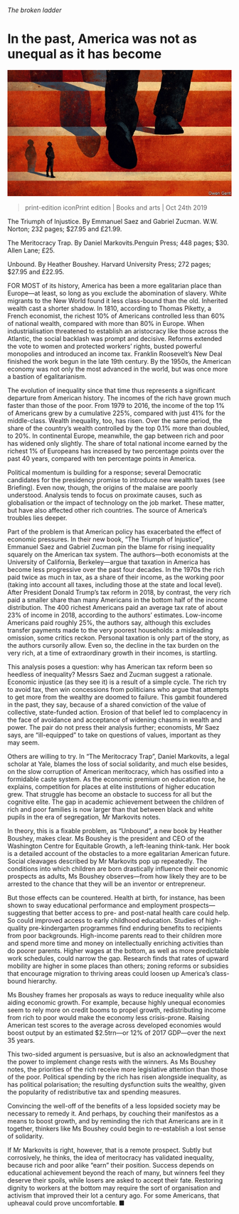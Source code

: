 ###### The broken ladder

# In the past, America was not as unequal as it has become 

![image](images/20191026_BKD001_0.jpg) 

> print-edition iconPrint edition | Books and arts | Oct 24th 2019 

The Triumph of Injustice. By Emmanuel Saez and Gabriel Zucman. W.W. Norton; 232 pages; $27.95 and £21.99. 

The Meritocracy Trap. By Daniel Markovits.Penguin Press; 448 pages; $30. Allen Lane; £25. 

Unbound. By Heather Boushey. Harvard University Press; 272 pages; $27.95 and £22.95. 

FOR MOST of its history, America has been a more egalitarian place than Europe—at least, so long as you exclude the abomination of slavery. White migrants to the New World found it less class-bound than the old. Inherited wealth cast a shorter shadow. In 1810, according to Thomas Piketty, a French economist, the richest 10% of Americans controlled less than 60% of national wealth, compared with more than 80% in Europe. When industrialisation threatened to establish an aristocracy like those across the Atlantic, the social backlash was prompt and decisive. Reforms extended the vote to women and protected workers’ rights, busted powerful monopolies and introduced an income tax. Franklin Roosevelt’s New Deal finished the work begun in the late 19th century. By the 1950s, the American economy was not only the most advanced in the world, but was once more a bastion of egalitarianism. 

The evolution of inequality since that time thus represents a significant departure from American history. The incomes of the rich have grown much faster than those of the poor. From 1979 to 2016, the income of the top 1% of Americans grew by a cumulative 225%, compared with just 41% for the middle-class. Wealth inequality, too, has risen. Over the same period, the share of the country’s wealth controlled by the top 0.1% more than doubled, to 20%. In continental Europe, meanwhile, the gap between rich and poor has widened only slightly. The share of total national income earned by the richest 1% of Europeans has increased by two percentage points over the past 40 years, compared with ten percentage points in America. 

Political momentum is building for a response; several Democratic candidates for the presidency promise to introduce new wealth taxes (see Briefing). Even now, though, the origins of the malaise are poorly understood. Analysis tends to focus on proximate causes, such as globalisation or the impact of technology on the job market. These matter, but have also affected other rich countries. The source of America’s troubles lies deeper. 

Part of the problem is that American policy has exacerbated the effect of economic pressures. In their new book, “The Triumph of Injustice”, Emmanuel Saez and Gabriel Zucman pin the blame for rising inequality squarely on the American tax system. The authors—both economists at the University of California, Berkeley—argue that taxation in America has become less progressive over the past four decades. In the 1970s the rich paid twice as much in tax, as a share of their income, as the working poor (taking into account all taxes, including those at the state and local level). After President Donald Trump’s tax reform in 2018, by contrast, the very rich paid a smaller share than many Americans in the bottom half of the income distribution. The 400 richest Americans paid an average tax rate of about 23% of income in 2018, according to the authors’ estimates. Low-income Americans paid roughly 25%, the authors say, although this excludes transfer payments made to the very poorest households: a misleading omission, some critics reckon. Personal taxation is only part of the story, as the authors cursorily allow. Even so, the decline in the tax burden on the very rich, at a time of extraordinary growth in their incomes, is startling. 

This analysis poses a question: why has American tax reform been so heedless of inequality? Messrs Saez and Zucman suggest a rationale. Economic injustice (as they see it) is a result of a simple cycle. The rich try to avoid tax, then win concessions from politicians who argue that attempts to get more from the wealthy are doomed to failure. This gambit foundered in the past, they say, because of a shared conviction of the value of collective, state-funded action. Erosion of that belief led to complacency in the face of avoidance and acceptance of widening chasms in wealth and power. The pair do not press their analysis further; economists, Mr Saez says, are “ill-equipped” to take on questions of values, important as they may seem. 

Others are willing to try. In “The Meritocracy Trap”, Daniel Markovits, a legal scholar at Yale, blames the loss of social solidarity, and much else besides, on the slow corruption of American meritocracy, which has ossified into a formidable caste system. As the economic premium on education rose, he explains, competition for places at elite institutions of higher education grew. That struggle has become an obstacle to success for all but the cognitive elite. The gap in academic achievement between the children of rich and poor families is now larger than that between black and white pupils in the era of segregation, Mr Markovits notes. 

In theory, this is a fixable problem, as “Unbound”, a new book by Heather Boushey, makes clear. Ms Boushey is the president and CEO of the Washington Centre for Equitable Growth, a left-leaning think-tank. Her book is a detailed account of the obstacles to a more egalitarian American future. Social cleavages described by Mr Markovits pop up repeatedly. The conditions into which children are born drastically influence their economic prospects as adults, Ms Boushey observes—from how likely they are to be arrested to the chance that they will be an inventor or entrepreneur. 

But those effects can be countered. Health at birth, for instance, has been shown to sway educational performance and employment prospects—suggesting that better access to pre- and post-natal health care could help. So could improved access to early childhood education. Studies of high-quality pre-kindergarten programmes find enduring benefits to recipients from poor backgrounds. High-income parents read to their children more and spend more time and money on intellectually enriching activities than do poorer parents. Higher wages at the bottom, as well as more predictable work schedules, could narrow the gap. Research finds that rates of upward mobility are higher in some places than others; zoning reforms or subsidies that encourage migration to thriving areas could loosen up America’s class-bound hierarchy. 

Ms Boushey frames her proposals as ways to reduce inequality while also aiding economic growth. For example, because highly unequal economies seem to rely more on credit booms to propel growth, redistributing income from rich to poor would make the economy less crisis-prone. Raising American test scores to the average across developed economies would boost output by an estimated $2.5trn—or 12% of 2017 GDP—over the next 35 years. 

This two-sided argument is persuasive, but is also an acknowledgment that the power to implement change rests with the winners. As Ms Boushey notes, the priorities of the rich receive more legislative attention than those of the poor. Political spending by the rich has risen alongside inequality, as has political polarisation; the resulting dysfunction suits the wealthy, given the popularity of redistributive tax and spending measures. 

Convincing the well-off of the benefits of a less lopsided society may be necessary to remedy it. And perhaps, by couching their manifestos as a means to boost growth, and by reminding the rich that Americans are in it together, thinkers like Ms Boushey could begin to re-establish a lost sense of solidarity. 

If Mr Markovits is right, however, that is a remote prospect. Subtly but corrosively, he thinks, the idea of meritocracy has validated inequality, because rich and poor alike “earn” their position. Success depends on educational achievement beyond the reach of many, but winners feel they deserve their spoils, while losers are asked to accept their fate. Restoring dignity to workers at the bottom may require the sort of organisation and activism that improved their lot a century ago. For some Americans, that upheaval could prove uncomfortable. ■ 

